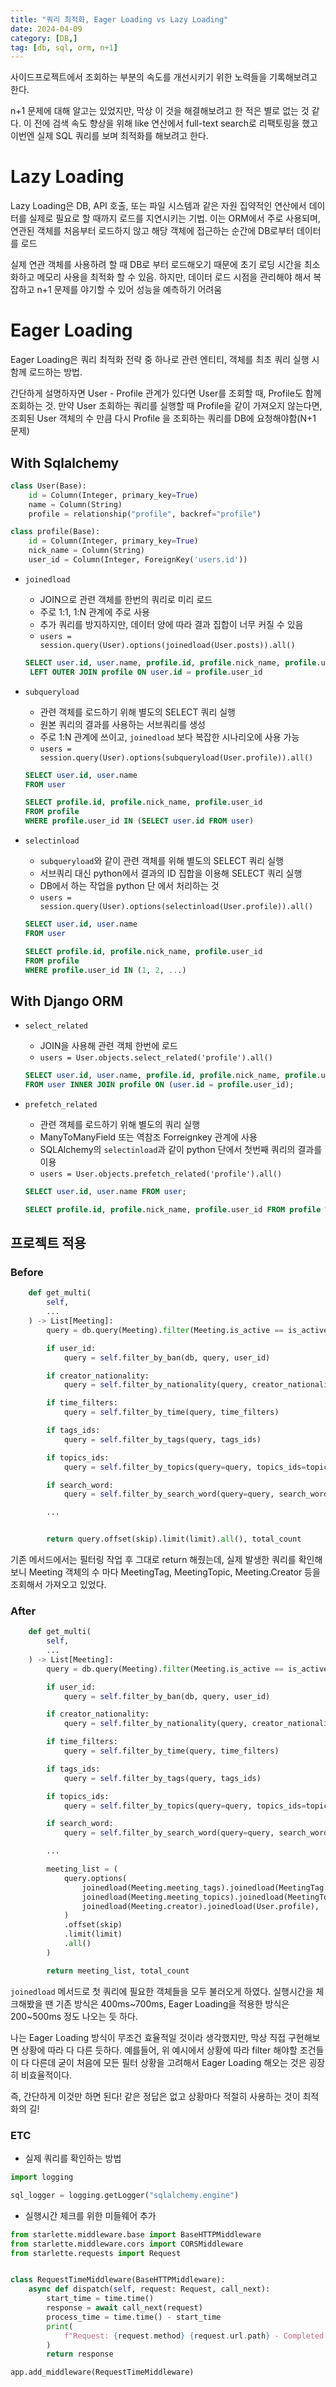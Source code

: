 ```yaml
---
title: "쿼리 최적화, Eager Loading vs Lazy Loading"
date: 2024-04-09
category: [DB,]
tag: [db, sql, orm, n+1]
---
```


사이드프로젝트에서 조회하는 부분의 속도를 개선시키기 위한 노력들을 기록해보려고한다.

n+1 문제에 대해 알고는 있었지만, 막상 이 것을 해결해보려고 한 적은 별로 없는 것 같다. 
이 전에 검색 속도 향상을 위해 like 연산에서 full-text search로 리팩토링을 했고 이번엔 실제 SQL 쿼리를 보며 최적화를 해보려고 한다.

# Lazy Loading

Lazy Loading은 DB, API 호출, 또는 파일 시스템과 같은 자원 집약적인 연산에서 데이터를 실제로 필요로 할 때까지 로드를 지연시키는 기법. 
이는 ORM에서 주로 사용되며, 연관된 객체를 처음부터 로드하지 않고 해당 객체에 접근하는 순간에 DB로부터 데이터를 로드

실제 연관 객체를 사용하려 할 때 DB로 부터 로드해오기 때문에 초기 로딩 시간을 최소화하고 메모리 사용을 최적화 할 수 있음.
하지만, 데이터 로드 시점을 관리해야 해서 복잡하고 n+1 문제를 야기할 수 있어 성능을 예측하기 어려움

# Eager Loading

Eager Loading은 쿼리 최적화 전략 중 하나로 관련 엔티티, 객체를 최초 쿼리 실행 시 함께 로드하는 방법.

간단하게 설명하자면 User - Profile 관계가 있다면 User를 조회할 때, Profile도 함께 조회하는 것.
만약 User 조회하는 쿼리를 실행할 때 Profile을 같이 가져오지 않는다면, 조회된 User 객체의 수 만큼 다시 Profile 을 조회하는 쿼리를 DB에 요청해야함(N+1 문제)

## With Sqlalchemy

```python
class User(Base):
    id = Column(Integer, primary_key=True)
    name = Column(String)
    profile = relationship("profile", backref="profile")

class profile(Base):
    id = Column(Integer, primary_key=True)
    nick_name = Column(String)
    user_id = Column(Integer, ForeignKey('users.id'))
```

- `joinedload`
    - JOIN으로 관련 객체를 한번의 쿼리로 미리 로드
    - 주로 1:1, 1:N 관계에 주로 사용
    - 추가 쿼리를 방지하지만, 데이터 양에 따라 결과 집합이 너무 커질 수 있음
    - `users = session.query(User).options(joinedload(User.posts)).all()`
    ```sql
    SELECT user.id, user.name, profile.id, profile.nick_name, profile.user_id
     LEFT OUTER JOIN profile ON user.id = profile.user_id
    ```


- `subqueryload`
    - 관련 객체를 로드하기 위해 별도의 SELECT 쿼리 실행
    - 원본 쿼리의 결과를 사용하는 서브쿼리를 생성
    - 주로 1:N 관계에 쓰이고, `joinedload` 보다 복잡한 시나리오에 사용 가능
    - `users = session.query(User).options(subqueryload(User.profile)).all()`
    ```sql
    SELECT user.id, user.name
    FROM user

    SELECT profile.id, profile.nick_name, profile.user_id
    FROM profile
    WHERE profile.user_id IN (SELECT user.id FROM user)
    ```


- `selectinload`
    - `subqueryload`와 같이 관련 객체를 위해 별도의 SELECT 쿼리 실행
    - 서브쿼리 대신 python에서 결과의 ID 집합을 이용해 SELECT 쿼리 실행
    - DB에서 하는 작업을 python 단 에서 처리하는 것
    - `users = session.query(User).options(selectinload(User.profile)).all()`
    ```sql
    SELECT user.id, user.name
    FROM user

    SELECT profile.id, profile.nick_name, profile.user_id
    FROM profile
    WHERE profile.user_id IN (1, 2, ...)
    ```


## With Django ORM

- `select_related`
    - JOIN을 사용해 관련 객체 한번에 로드
    - `users = User.objects.select_related('profile').all()`
    ```sql
    SELECT user.id, user.name, profile.id, profile.nick_name, profile.user_id 
    FROM user INNER JOIN profile ON (user.id = profile.user_id);
    ```


- `prefetch_related`
    - 관련 객체를 로드하기 위해 별도의 쿼리 실행
    - ManyToManyField 또는 역참조 Forreignkey 관계에 사용
    - SQLAlchemy의 `selectinload`과 같이 python 단에서 첫번째 쿼리의 결과를 이용
    - `users = User.objects.prefetch_related('profile').all()`
    ```sql
    SELECT user.id, user.name FROM user;

    SELECT profile.id, profile.nick_name, profile.user_id FROM profile WHERE profile.user_id IN (<user_id 리스트>);
    ```


## 프로젝트 적용

### Before

```python
    def get_multi(
        self,
        ...
    ) -> List[Meeting]:
        query = db.query(Meeting).filter(Meeting.is_active == is_active)

        if user_id:
            query = self.filter_by_ban(db, query, user_id)

        if creator_nationality:
            query = self.filter_by_nationality(query, creator_nationality)

        if time_filters:
            query = self.filter_by_time(query, time_filters)

        if tags_ids:
            query = self.filter_by_tags(query, tags_ids)

        if topics_ids:
            query = self.filter_by_topics(query=query, topics_ids=topics_ids, db=db)

        if search_word:
            query = self.filter_by_search_word(query=query, search_word=search_word)

        ...


        return query.offset(skip).limit(limit).all(), total_count
```

기존 메서드에서는 필터링 작업 후 그대로 return 해줬는데, 실제 발생한 쿼리를 확인해보니 Meeting 객체의 수 마다 MeetingTag, MeetingTopic, Meeting.Creator 등을 조회해서 가져오고 있었다.

### After

```py
    def get_multi(
        self,
        ...
    ) -> List[Meeting]:
        query = db.query(Meeting).filter(Meeting.is_active == is_active)

        if user_id:
            query = self.filter_by_ban(db, query, user_id)

        if creator_nationality:
            query = self.filter_by_nationality(query, creator_nationality)

        if time_filters:
            query = self.filter_by_time(query, time_filters)

        if tags_ids:
            query = self.filter_by_tags(query, tags_ids)

        if topics_ids:
            query = self.filter_by_topics(query=query, topics_ids=topics_ids, db=db)

        if search_word:
            query = self.filter_by_search_word(query=query, search_word=search_word)

        ...

        meeting_list = (
            query.options(
                joinedload(Meeting.meeting_tags).joinedload(MeetingTag.tag),
                joinedload(Meeting.meeting_topics).joinedload(MeetingTopic.topic),
                joinedload(Meeting.creator).joinedload(User.profile),
            )
            .offset(skip)
            .limit(limit)
            .all()
        )

        return meeting_list, total_count
```

`joinedload` 메서드로 첫 쿼리에 필요한 객체들을 모두 불러오게 하였다. 
실행시간을 체크해봤을 땐 기존 방식은 400ms~700ms, Eager Loading을 적용한 방식은 200~500ms 정도 나오는 듯 하다.

나는 Eager Loading 방식이 무조건 효율적일 것이라 생각했지만, 막상 직접 구현해보면 상황에 따라 다 다른 듯하다.
예를들어, 위 예시에서 상황에 따라 filter 해야할 조건들이 다 다른데 굳이 처음에 모든 필터 상황을 고려해서 Eager Loading 해오는 것은 굉장히 비효율적이다.

즉, 간단하게 이것만 하면 된다! 같은 정답은 없고 상황마다 적절히 사용하는 것이 최적화의 길!



### ETC

- 실제 쿼리를 확인하는 방법

```py
import logging

sql_logger = logging.getLogger("sqlalchemy.engine")
```


- 실행시간 체크를 위한 미들웨어 추가

```py
from starlette.middleware.base import BaseHTTPMiddleware
from starlette.middleware.cors import CORSMiddleware
from starlette.requests import Request


class RequestTimeMiddleware(BaseHTTPMiddleware):
    async def dispatch(self, request: Request, call_next):
        start_time = time.time()
        response = await call_next(request)
        process_time = time.time() - start_time
        print(
            f"Request: {request.method} {request.url.path} - Completed in {process_time:.4f} secs"
        )
        return response

app.add_middleware(RequestTimeMiddleware)
```